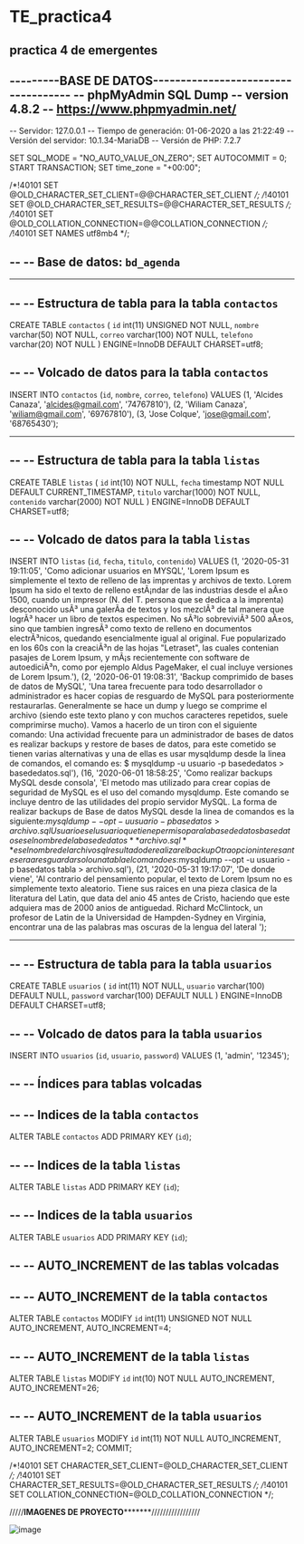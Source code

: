 # TE_practica4
practica 4 de emergentes
------------------------------------------------------------------------------
---------BASE DE DATOS------------------------------------
-- phpMyAdmin SQL Dump
-- version 4.8.2
-- https://www.phpmyadmin.net/
--
-- Servidor: 127.0.0.1
-- Tiempo de generación: 01-06-2020 a las 21:22:49
-- Versión del servidor: 10.1.34-MariaDB
-- Versión de PHP: 7.2.7

SET SQL_MODE = "NO_AUTO_VALUE_ON_ZERO";
SET AUTOCOMMIT = 0;
START TRANSACTION;
SET time_zone = "+00:00";


/*!40101 SET @OLD_CHARACTER_SET_CLIENT=@@CHARACTER_SET_CLIENT */;
/*!40101 SET @OLD_CHARACTER_SET_RESULTS=@@CHARACTER_SET_RESULTS */;
/*!40101 SET @OLD_COLLATION_CONNECTION=@@COLLATION_CONNECTION */;
/*!40101 SET NAMES utf8mb4 */;

--
-- Base de datos: `bd_agenda`
--

-- --------------------------------------------------------

--
-- Estructura de tabla para la tabla `contactos`
--

CREATE TABLE `contactos` (
  `id` int(11) UNSIGNED NOT NULL,
  `nombre` varchar(50) NOT NULL,
  `correo` varchar(100) NOT NULL,
  `telefono` varchar(20) NOT NULL
) ENGINE=InnoDB DEFAULT CHARSET=utf8;

--
-- Volcado de datos para la tabla `contactos`
--

INSERT INTO `contactos` (`id`, `nombre`, `correo`, `telefono`) VALUES
(1, 'Alcides Canaza', 'alcides@gmail.com', '74767810'),
(2, 'Wiliam Canaza', 'wiliam@gmail.com', '69767810'),
(3, 'Jose Colque', 'jose@gmail.com', '68765430');

-- --------------------------------------------------------

--
-- Estructura de tabla para la tabla `listas`
--

CREATE TABLE `listas` (
  `id` int(10) NOT NULL,
  `fecha` timestamp NOT NULL DEFAULT CURRENT_TIMESTAMP,
  `titulo` varchar(1000) NOT NULL,
  `contenido` varchar(2000) NOT NULL
) ENGINE=InnoDB DEFAULT CHARSET=utf8;

--
-- Volcado de datos para la tabla `listas`
--

INSERT INTO `listas` (`id`, `fecha`, `titulo`, `contenido`) VALUES
(1, '2020-05-31 19:11:05', 'Como adicionar usuarios en MYSQL', 'Lorem Ipsum es simplemente el texto de relleno de las imprentas y archivos de texto. Lorem Ipsum ha sido el texto de relleno estÃ¡ndar de las industrias desde el aÃ±o 1500, cuando un impresor (N. del T. persona que se dedica a la imprenta) desconocido usÃ³ una galerÃ­a de textos y los mezclÃ³ de tal manera que logrÃ³ hacer un libro de textos especimen. No sÃ³lo sobreviviÃ³ 500 aÃ±os, sino que tambien ingresÃ³ como texto de relleno en documentos electrÃ³nicos, quedando esencialmente igual al original. Fue popularizado en los 60s con la creaciÃ³n de las hojas \"Letraset\", las cuales contenian pasajes de Lorem Ipsum, y mÃ¡s recientemente con software de autoediciÃ³n, como por ejemplo Aldus PageMaker, el cual incluye versiones de Lorem Ipsum.'),
(2, '2020-06-01 19:08:31', 'Backup comprimido de bases de datos de MySQL', 'Una tarea frecuente para todo desarrollador o administrador es hacer copias de resguardo de MySQL para posteriormente restaurarlas. Generalmente se hace un dump y luego se comprime el archivo (siendo este texto plano y con muchos caracteres repetidos, suele comprimirse mucho). Vamos a hacerlo de un tiron con el siguiente comando: Una actividad frecuente para un administrador de bases de datos es realizar backups y restore de bases de datos, para este cometido se tienen varias alternativas y una de ellas es usar mysqldump desde la linea de comandos, el comando es:  $ mysqldump -u usuario -p basededatos > basededatos.sql'),
(16, '2020-06-01 18:58:25', 'Como realizar backups MySQL desde consola', 'El metodo mas utilizado para crear copias de seguridad de MySQL es el uso del comando mysqldump. Este comando se incluye dentro de las utilidades del propio servidor MySQL. La forma de realizar backups de Base de datos MySQL desde la linea de comandos es la siguiente:$mysqldump --opt -u usuario -p basedatos > archivo.sqlUsuario es el usuario que tiene permiso para la base de datos basedatos es el nombre de la base de datos ** archivo.sql** es el nombre del archivo sql resultado de realizar el backupOtra opcion interesante sera a resguardar solo una tabla el comando es:$mysqldump --opt -u usuario -p basedatos tabla > archivo.sql'),
(21, '2020-05-31 19:17:07', 'De donde viene', 'Al contrario del pensamiento popular, el texto de Lorem Ipsum no es simplemente texto aleatorio. Tiene sus raices en una pieza clasica de la literatura del Latin, que data del anio 45 antes de Cristo, haciendo que este adquiera mas de 2000 anios de antiguedad. Richard McClintock, un profesor de Latin de la Universidad de Hampden-Sydney en Virginia, encontrar una de las palabras mas oscuras de la lengua del lateral ');

-- --------------------------------------------------------

--
-- Estructura de tabla para la tabla `usuarios`
--

CREATE TABLE `usuarios` (
  `id` int(11) NOT NULL,
  `usuario` varchar(100) DEFAULT NULL,
  `password` varchar(100) DEFAULT NULL
) ENGINE=InnoDB DEFAULT CHARSET=utf8;

--
-- Volcado de datos para la tabla `usuarios`
--

INSERT INTO `usuarios` (`id`, `usuario`, `password`) VALUES
(1, 'admin', '12345');

--
-- Índices para tablas volcadas
--

--
-- Indices de la tabla `contactos`
--
ALTER TABLE `contactos`
  ADD PRIMARY KEY (`id`);

--
-- Indices de la tabla `listas`
--
ALTER TABLE `listas`
  ADD PRIMARY KEY (`id`);

--
-- Indices de la tabla `usuarios`
--
ALTER TABLE `usuarios`
  ADD PRIMARY KEY (`id`);

--
-- AUTO_INCREMENT de las tablas volcadas
--

--
-- AUTO_INCREMENT de la tabla `contactos`
--
ALTER TABLE `contactos`
  MODIFY `id` int(11) UNSIGNED NOT NULL AUTO_INCREMENT, AUTO_INCREMENT=4;

--
-- AUTO_INCREMENT de la tabla `listas`
--
ALTER TABLE `listas`
  MODIFY `id` int(10) NOT NULL AUTO_INCREMENT, AUTO_INCREMENT=26;

--
-- AUTO_INCREMENT de la tabla `usuarios`
--
ALTER TABLE `usuarios`
  MODIFY `id` int(11) NOT NULL AUTO_INCREMENT, AUTO_INCREMENT=2;
COMMIT;

/*!40101 SET CHARACTER_SET_CLIENT=@OLD_CHARACTER_SET_CLIENT */;
/*!40101 SET CHARACTER_SET_RESULTS=@OLD_CHARACTER_SET_RESULTS */;
/*!40101 SET COLLATION_CONNECTION=@OLD_COLLATION_CONNECTION */;


/////****************IMAGENES DE PROYECTO***********************/////////////////

![image](https://user-images.githubusercontent.com/66238284/83450794-ee79ed00-a423-11ea-9354-eefd9978d25c.png)


